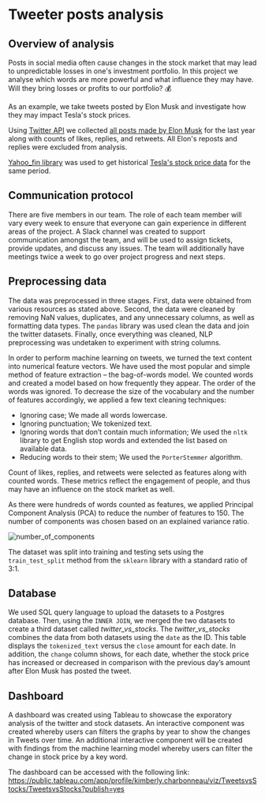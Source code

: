 # Tweeter posts analysis
## Overview of analysis
Posts in social media often cause changes in the stock market that may lead to unpredictable losses in one's investment portfolio.
In this project we analyse which words are more powerful and what influence they may have. Will they bring losses or profits to our portfolio? :moneybag:

As an example, we take tweets posted by Elon Musk and investigate how they may impact Tesla's stock prices.

Using [Twitter API](https://developer.twitter.com/en/docs/twitter-api) we collected [all posts made by Elon Musk](https://github.com/angkohtenko/twitter_vs_stocks/blob/main/Data/tweets_data.csv) for the last year along with counts of likes, replies, and retweets. All Elon's reposts and replies were excluded from analysis.

[Yahoo_fin library](http://theautomatic.net/yahoo_fin-documentation/) was used to get historical [Tesla's stock price data](https://github.com/angkohtenko/twitter_vs_stocks/blob/main/Data/tesla_stocks.csv) for the same period. 

## Communication protocol
There are five members in our team. The role of each team member will vary every week to ensure that everyone can gain experience in different areas of the project. A Slack channel was created to support communication amongst the team, and will be used to assign tickets, provide updates, and discuss any issues. The team will additionally have meetings twice a week to go over project progress and next steps.

## Preprocessing data
The data was preprocessed in three stages. First, data were obtained from various resources as stated above. Second, the data were cleaned by removing NaN values, duplicates, and any unnecessary columns, as well as formatting data types. The ```pandas``` library was used clean the data and join the twitter datasets. Finally, once everything was cleaned, NLP preprocessing was undetaken to experiment with string columns.

In order to perform machine learning on tweets, we turned the text content into numerical feature vectors. We have used the most popular and simple method of feature extraction – the bag-of-words model. We counted words and created a model based on how frequently they appear. The order of the words was ignored.
To decrease the size of the vocabulary and the number of features accordingly, we applied a few text cleaning techniques:
-	Ignoring case; We made all words lowercase.
-	Ignoring punctuation; We tokenized text.
-	Ignoring words that don’t contain much information; We used the ```nltk``` library to get English stop words and extended the list based on available data.
-	Reducing words to their stem; We used the ```PorterStemmer``` algorithm.

Count of likes, replies, and retweets were selected as features along with counted words. These metrics reflect the engagement of people, and thus may have an influence on the stock market as well.

As there were hundreds of words counted as features, we applied Principal Component Analysis (PCA) to reduce the number of features to 150. The number of components was chosen based on an explained variance ratio.

![number_of_components]()

The dataset was split into training and testing sets using the ```train_test_split``` method from the ```sklearn``` library with a standard ratio of 3:1. 

## Database
We used SQL query language to upload the datasets to a Postgres database. Then, using the `INNER JOIN`, we merged the two datasets to create a third dataset called *twitter_vs_stocks*. The *twitter_vs_stocks* combines the data from both datasets using the `date` as the ID. This table displays the `tokenized_text` versus the `close` amount for each date. In addition, the `change` column shows, for each date, whether the stock price has increased or decreased in comparison with the previous day’s amount after Elon Musk has posted the tweet.

## Dashboard
A dashboard was created using Tableau to showcase the exporatory analysis of the twitter and stock datasets. An interactive component was created whereby users can filters the graphs by year to show the changes in Tweets over time. An additional interactive component will be created with findings from the machine learning model whereby users can filter the change in stock price by a key word.

The dashboard can be accessed with the following link: https://public.tableau.com/app/profile/kimberly.charbonneau/viz/TweetsvsStocks/TweetsvsStocks?publish=yes
